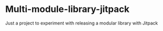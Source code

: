 # Multi-module-library-jitpack

Just a project to experiment with releasing a modular library with Jitpack
